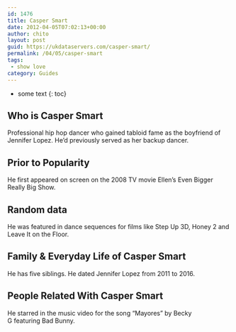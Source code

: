 ```yaml
---
id: 1476
title: Casper Smart
date: 2012-04-05T07:02:13+00:00
author: chito
layout: post
guid: https://ukdataservers.com/casper-smart/
permalink: /04/05/casper-smart
tags:
 - show love
category: Guides
---
```


* some text
{: toc}


## Who is  Casper Smart
                  
                  
                  
Professional hip hop dancer who gained tabloid fame as the boyfriend of Jennifer Lopez. He&#8217;d previously served as her backup dancer.
                  
                
                
                
## Prior to Popularity 
                  
                  
                  
He first appeared on screen on the 2008 TV movie Ellen&#8217;s Even Bigger Really Big Show.
                  
                
                
                
## Random data 
                  
                  
                  
He was featured in dance sequences for films like Step Up 3D, Honey 2 and Leave It on the Floor.
                  
                
                
                
## Family & Everyday Life of Casper Smart
                  
                  
                  
He has five siblings. He dated Jennifer Lopez from 2011 to 2016.
                  
                
                
                
## People Related With  Casper Smart
                  
                  
                  
He starred in the music video for the song &#8220;Mayores&#8221; by Becky G featuring Bad Bunny. 
                  
                
              
            
          
          
          
    
    
  

